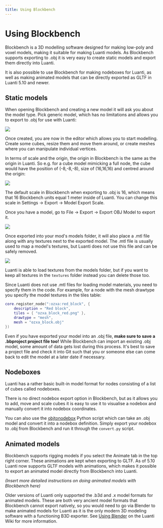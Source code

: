 ```yaml
---
title: Using Blockbench
---
```


# Using Blockbench
Blockbench is a 3D modelling software designed for making low-poly and voxel models, making it suitable for making Luanti models. As Blockbench supports exporting to .obj it is very easy to create static models and export them directly into Luanti.

It is also possible to use Blockbench for making nodeboxes for Luanti, as well as making animated models that can be directly exported as GLTF in Luanti 5.10 and newer.

## Static models
When opening Blockbench and creating a new model it will ask you about the model type. Pick generic model, which has no limitations and allows you to export to .obj for use with Luanti:

![](/images/using_blockbench/generic_model.webp)

Once created, you are now in the editor which allows you to start modelling. Create some cubes, resize them and move them around, or create meshes where you can manipulate individual vertices.

In terms of scale and the origin, the origin in Blockbench is the same as the origin in Luanti. So e.g. for a cube model mimicking a full node, the cube would have the position of (-8,-8,-8), size of (16,16,16) and centred around the origin:

![](/images/using_blockbench/full_block.webp)

The default scale in Blockbench when exporting to .obj is 16, which means that 16 Blockbench units equal 1 meter inside of Luanti. You can change this scale in Settings -> Export -> Model Export Scale.

Once you have a model, go to File -> Export -> Export OBJ Model to export it.

![](/images/using_blockbench/export.webp)

Once exported into your mod's models folder, it will also place a .mtl file along with any textures next to the exported model. The .mtl file is usually used to map a model's textures, but Luanti does not use this file and can be safely removed.

![](/images/using_blockbench/files.webp)

Luanti is able to load textures from the models folder, but if you want to keep all textures in the `textures` folder instead you can delete those too.

Since Luanti does not use .mtl files for loading model materials, you need to specify them in the code. For example, for a node with the mesh drawtype you specify the model textures in the tiles table:

```lua
core.register_node(":ozxa:red_block", {
	description = "Red block",
	tiles = { "ozxa_block_red.png" },
	drawtype = "mesh",
	mesh = "ozxa_block.obj"
})
```

Even if you have exported your model into an .obj file, **make sure to save a .bbproject project file too!** While Blockbench can import an existing .obj model, some amount of data gets lost during this process. It's best to save a project file and check it into Git such that you or someone else can come back to edit the model at a later date if necessary.

## Nodeboxes
Luanti has a rather basic built-in model format for nodes consisting of a list of cubes called nodeboxes.

There is no direct nodebox export option in Blockbench, but as it allows you to add, move and scale cubes it is easy to use it to visualise a nodebox and manually convert it into nodebox coordinates.

You can also use the [objtonodebox](https://github.com/regulus79/objtonodebox) Python script which can take an .obj model and convert it into a nodebox definition. Simply export your nodebox to .obj from Blockbench and run it through the `convert.py` script.

## Animated models
Blockbench supports rigging models if you select the Animate tab in the top right corner. These animations are kept when exporting to GLTF. As of 5.10 Luanti now supports GLTF models with animations, which makes it possible to export an animated model directly from Blockbench into Luanti.

*(Insert more detailed instructions on doing animated models with Blockbench here)*

Older versions of Luanti only supported the .b3d and .x model formats for animated models. These are both very ancient model formats that Blockbench cannot export natively, so you would need to go via Blender to make animated models for Luanti as it is the only modern 3D modeling software with a functioning B3D exporter. See [Using Blender](https://wiki.luanti.org/Using_Blender) on the Luanti Wiki for more information.
